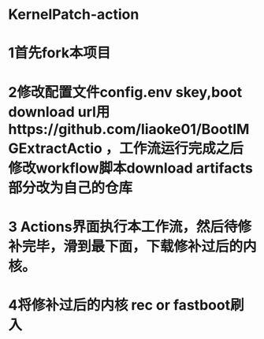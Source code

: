 # KernelPatch-action
# 1首先fork本项目
# 2修改配置文件config.env skey,boot download url用https://github.com/liaoke01/BootIMGExtractActio ，工作流运行完成之后修改workflow脚本download artifacts部分改为自己的仓库
# 3 Actions界面执行本工作流，然后待修补完毕，滑到最下面，下载修补过后的内核。
# 4将修补过后的内核 rec or fastboot刷入
